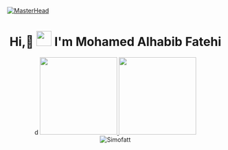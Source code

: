 [![MasterHead](https://i.pinimg.com/originals/77/ca/a3/77caa32884d735d439ade45ba37feaf2.gif)](https://arjuncvinod.github.io)

<h1 align="center"> Hi,👋 <img src="https://media.giphy.com/media/hvRJCLFzcasrR4ia7z/giphy.gif" width="35" > I'm Mohamed Alhabib Fatehi </h1>
 
<div align=center>d

<a href="https://github.com/Simofatt">
  <img height="180em" src="https://github-readme-stats-eight-theta.vercel.app/api/top-langs/?username=Simofatt&layout=compact&langs_count=8&theme=algolia"/>
  <img height="180em" src="https://github-readme-stats-eight-theta.vercel.app/api?username=Simofatt&show_icons=true&theme=algolia&include_all_commits=true&count_private=true"/>
</a>

</div>
<div align=center>
<img align="center" src="https://github-readme-streak-stats.herokuapp.com/?user=Simofatt&theme=dark&background=0d1117&date_format=M%20j%5B%2C%20Y%5D" alt="Simofatt" />

</div>



